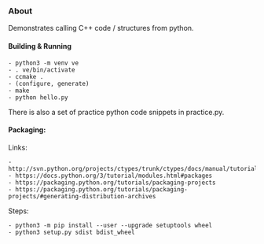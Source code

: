 ### About

Demonstrates calling C++ code / structures from python.

#### Building & Running

    - python3 -m venv ve
    - . ve/bin/activate
    - ccmake .
    - (configure, generate)
    - make
    - python hello.py
    
There is also a set of practice python code snippets in practice.py.

#### Packaging:

Links:

    - http://svn.python.org/projects/ctypes/trunk/ctypes/docs/manual/tutorial.html
    - https://docs.python.org/3/tutorial/modules.html#packages        
    - https://packaging.python.org/tutorials/packaging-projects
    - https://packaging.python.org/tutorials/packaging-projects/#generating-distribution-archives

Steps:

    - python3 -m pip install --user --upgrade setuptools wheel
    - python3 setup.py sdist bdist_wheel
